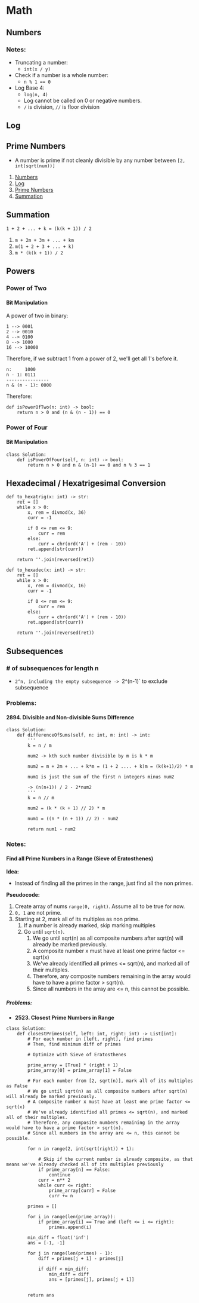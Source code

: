 # Math

## Numbers

### Notes:

- Truncating a number:
  - `int(x / y)`
- Check if a number is a whole number:
  - `n % 1 == 0`
- Log Base 4:
  - `log(n, 4)`
  - Log cannot be called on 0 or negative numbers.
  - `/` is division, `//` is floor division

## Log

## Prime Numbers

- A number is prime if not cleanly divisible by any number between `[2, int(sqrt(num))]`

1. [Numbers](#numbers)
2. [Log](#log)
3. [Prime Numbers](#prime-numbers)
4. [Summation](#summation)

## Summation

`1 + 2 + ... + k = (k(k + 1)) / 2`

1. `m + 2m + 3m + ... + km`
2. `m(1 + 2 + 3 + ... + k)`
3. `m * (k(k + 1)) / 2`

## Powers

### Power of Two

#### Bit Manipulation

A power of two in binary:

```Python3
1 --> 0001
2 --> 0010
4 --> 0100
8 --> 1000
16 --> 10000
```

Therefore, if we subtract 1 from a power of 2, we'll get all 1's before it.

```Python3
n:     1000
n - 1: 0111
----------------
n & (n - 1): 0000
```

  Therefore:

```Python3
def isPowerOfTwo(n: int) -> bool:
	return n > 0 and (n & (n - 1)) == 0
```

### Power of Four

#### Bit Manipulation

```
class Solution:
    def isPowerOfFour(self, n: int) -> bool:
		return n > 0 and n & (n-1) == 0 and n % 3 == 1
```

## Hexadecimal / Hexatrigesimal Conversion

```
def to_hexatrig(x: int) -> str:
	ret = []
	while x > 0:
		x, rem = divmod(x, 36)
		curr = -1

		if 0 <= rem <= 9:
			curr = rem
		else:
			curr = chr(ord('A') + (rem - 10))
		ret.append(str(curr))

	return ''.join(reversed(ret))

def to_hexadec(x: int) -> str:
	ret = []
	while x > 0:
		x, rem = divmod(x, 16)
		curr = -1

		if 0 <= rem <= 9:
			curr = rem
		else:
			curr = chr(ord('A') + (rem - 10))
		ret.append(str(curr))

	return ''.join(reversed(ret))
```

## Subsequences

### # of subsequences for length n

- `2^n, including the empty subsequence -> `2^(n-1)` to exclude subsequence

### Problems:

#### 2894. Divisible and Non-divisible Sums Difference

```
class Solution:
    def differenceOfSums(self, n: int, m: int) -> int:
        '''
        k = n / m

        num2 -> kth such number divisible by m is k * m

        num2 = m + 2m + ... + k*m = (1 + 2 .... + k)m = (k(k+1)/2) * m

        num1 is just the sum of the first n integers minus num2

        -> (n(n+1)) / 2 - 2*num2
        '''
        k = n // m

        num2 = (k * (k + 1) // 2) * m

        num1 = ((n * (n + 1)) // 2) - num2

        return num1 - num2

```

### Notes:

#### Find all Prime Numbers in a Range (Sieve of Eratosthenes)

**Idea:**

- Instead of finding all the primes in the range, just find all the non primes.

**Pseudocode:**

1. Create array of nums `range(0, right)`. Assume all to be true for now.
2. `0, 1` are not prime.
3. Starting at 2, mark all of its multiples as non prime.
   1. If a number is already marked, skip marking multiples
   2. Go until `sqrt(n)`.
      1. We go until sqrt(n) as all composite numbers after sqrt(n) will already be marked previously.
      2. A composite number x must have at least one prime factor <= sqrt(x)
      3. We've already identified all primes <= sqrt(n), and marked all of their multiples.
      4. Therefore, any composite numbers remaining in the array would have to have a prime factor > sqrt(n).
      5. Since all numbers in the array are <= n, this cannot be possible.

##### Problems:

- **2523. Closest Prime Numbers in Range**

```
class Solution:
    def closestPrimes(self, left: int, right: int) -> List[int]:
        # For each number in [left, right], find primes
        # Then, find minimum diff of primes

        # Optimize with Sieve of Eratosthenes

        prime_array = [True] * (right + 1)
        prime_array[0] = prime_array[1] = False

        # For each number from [2, sqrt(n)], mark all of its multiples as False
        # We go until sqrt(n) as all composite numbers after sqrt(n) will already be marked previously.
        # A composite number x must have at least one prime factor <= sqrt(x)
        # We've already identified all primes <= sqrt(n), and marked all of their multiples.
        # Therefore, any composite numbers remaining in the array would have to have a prime factor > sqrt(n).
        # Since all numbers in the array are <= n, this cannot be possible.

        for n in range(2, int(sqrt(right)) + 1):

            # Skip if the current number is already composite, as that means we've already checked all of its multiples previously
            if prime_array[n] == False:
                continue
            curr = n** 2
            while curr <= right:
                prime_array[curr] = False
                curr += n

        primes = []

        for i in range(len(prime_array)):
            if prime_array[i] == True and (left <= i <= right):
                primes.append(i)

        min_diff = float('inf')
        ans = [-1, -1]

        for j in range(len(primes) - 1):
            diff = primes[j + 1] - primes[j]

            if diff < min_diff:
                min_diff = diff
                ans = [primes[j], primes[j + 1]]


        return ans
```
